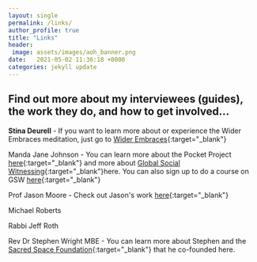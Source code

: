 ```yaml
---
layout: single
permalink: /links/
author_profile: true
title: "Links"
header: 
 image: assets/images/aoh_banner.png
date:   2021-05-02 11:36:18 +0000
categories: jekyll update
---
```


## Find out more about my interviewees (guides), the work they do, and how to get involved...

<strong>Stina Deurell</strong> - If you want to learn more about or experience the Wider Embraces meditation, just go to <a href="https://www.widerembraces.org">Wider Embraces</a>{:target="_blank"}

Manda Jane Johnson - You can learn more about the Pocket Project <a href="https://pocketproject.org/">here</a>{:target="_blank"} and more about <a href="https://pocketproject.org/global-social-witnessing/">Global Social Witnessing</a>{:target="_blank"}here. You can also sign up to do a course on GSW <a href="https://www.ubiquityuniversity.org/product/global-social-witnessing-foundations">here</a>{:target="_blank"}

Prof Jason Moore - Check out Jason's work <a href="https://jasonwmoore.com/">here</a>{:target="_blank"}

Michael Roberts

Rabbi Jeff Roth

Rev Dr Stephen Wright MBE - You can learn more about Stephen and the <a href="https://www.sacredspace.org.uk/">Sacred Space Foundation</a>{:target="_blank"} that he co-founded here.



